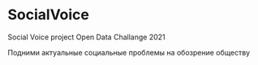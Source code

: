 # SocialVoice
Social Voice project Open Data Challange 2021


Подними актуальные социальные проблемы на обозрение обществу
